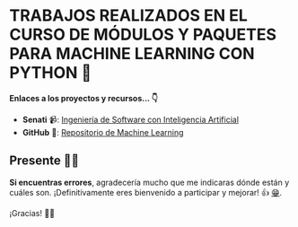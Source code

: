 # TRABAJOS REALIZADOS EN EL CURSO DE MÓDULOS Y PAQUETES PARA MACHINE LEARNING CON PYTHON :robot:

**Enlaces a los proyectos y recursos... 👇**

- **Senati** 📹: [Ingeniería de Software con Inteligencia Artificial](https://www.senati.edu.pe/especialidades/tecnologias-de-la-informacion/ingenieria-de-software-con-inteligencia-artificial)
- **GitHub** 🐙: [Repositorio de Machine Learning](https://github.com/juanitoeldesastre/machine-learning-main)

## Presente 🙋‍♂️

**Si encuentras errores**, agradecería mucho que me indicaras dónde están y cuáles son. ¡Definitivamente eres bienvenido a participar y mejorar! 👍 [:grin:](https://github.com/juanitoeldesastre).

¡Gracias! 🙇‍♂️